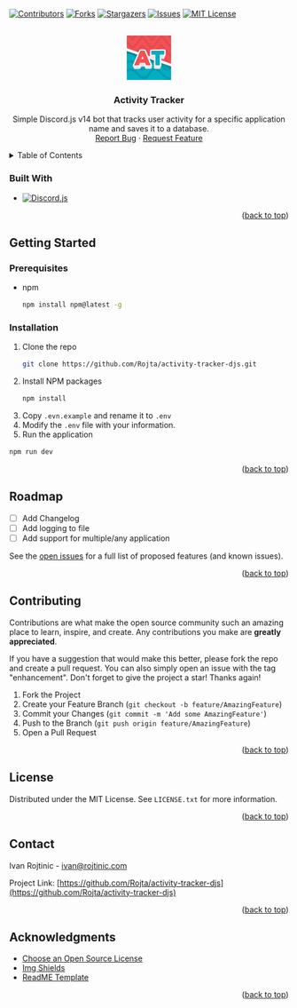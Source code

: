 <a name="readme-top"></a>

[![Contributors][contributors-shield]][contributors-url]
[![Forks][forks-shield]][forks-url]
[![Stargazers][stars-shield]][stars-url]
[![Issues][issues-shield]][issues-url]
[![MIT License][license-shield]][license-url]

<!-- PROJECT LOGO -->
<br />
<div align="center">
  <a href="https://github.com/Rojta/activity-tracker-djs">
    <img src="images/animated-logo.gif" alt="Logo" width="80" height="80">
  </a>

  <h3 align="center">Activity Tracker</h3>

  <p align="center">
    Simple Discord.js v14 bot that tracks user activity for a specific application name and saves it to a database.
    <br />
    <a href="https://github.com/Rojta/activity-tracker-djs/issues">Report Bug</a>
    ·
    <a href="https://github.com/Rojta/activity-tracker-djs/issues">Request Feature</a>
  </p>
</div>

<!-- TABLE OF CONTENTS -->
<details>
  <summary>Table of Contents</summary>
  <ol>
    <li>
      <ul>
        <li><a href="#built-with">Built With</a></li>
      </ul>
    </li>
    <li>
      <a href="#getting-started">Getting Started</a>
      <ul>
        <li><a href="#prerequisites">Prerequisites</a></li>
        <li><a href="#installation">Installation</a></li>
      </ul>
    </li>
    <li><a href="#usage">Usage</a></li>
    <li><a href="#roadmap">Roadmap</a></li>
    <li><a href="#contributing">Contributing</a></li>
    <li><a href="#license">License</a></li>
    <li><a href="#contact">Contact</a></li>
    <li><a href="#acknowledgments">Acknowledgments</a></li>
  </ol>
</details>

### Built With

- [![Discord.js][discord.js]][discordjs-url]

<p align="right">(<a href="#readme-top">back to top</a>)</p>

<!-- GETTING STARTED -->

## Getting Started

### Prerequisites

- npm
  ```sh
  npm install npm@latest -g
  ```

### Installation

1. Clone the repo
   ```sh
   git clone https://github.com/Rojta/activity-tracker-djs.git
   ```
2. Install NPM packages
   ```sh
   npm install
   ```
3. Copy `.evn.example` and rename it to `.env`
4. Modify the `.env` file with your information.
5. Run the application

```sh
npm run dev
```

<p align="right">(<a href="#readme-top">back to top</a>)</p>

<!-- ROADMAP -->

## Roadmap

- [ ] Add Changelog
- [ ] Add logging to file
- [ ] Add support for multiple/any application

See the [open issues](https://github.com/Rojta/activity-tracker-djs/issues) for a full list of proposed features (and known issues).

<p align="right">(<a href="#readme-top">back to top</a>)</p>

<!-- CONTRIBUTING -->

## Contributing

Contributions are what make the open source community such an amazing place to learn, inspire, and create. Any contributions you make are **greatly appreciated**.

If you have a suggestion that would make this better, please fork the repo and create a pull request. You can also simply open an issue with the tag "enhancement".
Don't forget to give the project a star! Thanks again!

1. Fork the Project
2. Create your Feature Branch (`git checkout -b feature/AmazingFeature`)
3. Commit your Changes (`git commit -m 'Add some AmazingFeature'`)
4. Push to the Branch (`git push origin feature/AmazingFeature`)
5. Open a Pull Request

<p align="right">(<a href="#readme-top">back to top</a>)</p>

<!-- LICENSE -->

## License

Distributed under the MIT License. See `LICENSE.txt` for more information.

<p align="right">(<a href="#readme-top">back to top</a>)</p>

<!-- CONTACT -->

## Contact

Ivan Rojtinic - ivan@rojtinic.com

Project Link: [https://github.com/Rojta/activity-tracker-djs](https://github.com/Rojta/activity-tracker-djs)

<p align="right">(<a href="#readme-top">back to top</a>)</p>

<!-- ACKNOWLEDGMENTS -->

## Acknowledgments

- [Choose an Open Source License](https://choosealicense.com)
- [Img Shields](https://shields.io)
- [ReadME Template](https://github.com/othneildrew/Best-README-Template)

<p align="right">(<a href="#readme-top">back to top</a>)</p>

<!-- MARKDOWN LINKS & IMAGES -->
<!-- https://www.markdownguide.org/basic-syntax/#reference-style-links -->

[contributors-shield]: https://img.shields.io/github/contributors/Rojta/activity-tracker-djs.svg?style=for-the-badge
[contributors-url]: https://github.com/Rojta/activity-tracker-djs/graphs/contributors
[forks-shield]: https://img.shields.io/github/forks/Rojta/activity-tracker-djs.svg?style=for-the-badge
[forks-url]: https://github.com/Rojta/activity-tracker-djs/network/members
[stars-shield]: https://img.shields.io/github/stars/Rojta/activity-tracker-djs.svg?style=for-the-badge
[stars-url]: https://github.com/Rojta/activity-tracker-djs/stargazers
[issues-shield]: https://img.shields.io/github/issues/Rojta/activity-tracker-djs.svg?style=for-the-badge
[issues-url]: https://github.com/Rojta/activity-tracker-djs/issues
[license-shield]: https://img.shields.io/github/license/Rojta/activity-tracker-djs.svg?style=for-the-badge
[license-url]: https://github.com/Rojta/activity-tracker-djs/blob/master/LICENSE.txt
[discord.js]: https://img.shields.io/badge/discord.js-5c69eb?style=for-the-badge&logo=discord&logoColor=white
[discordjs-url]: https://discord.js.org/

